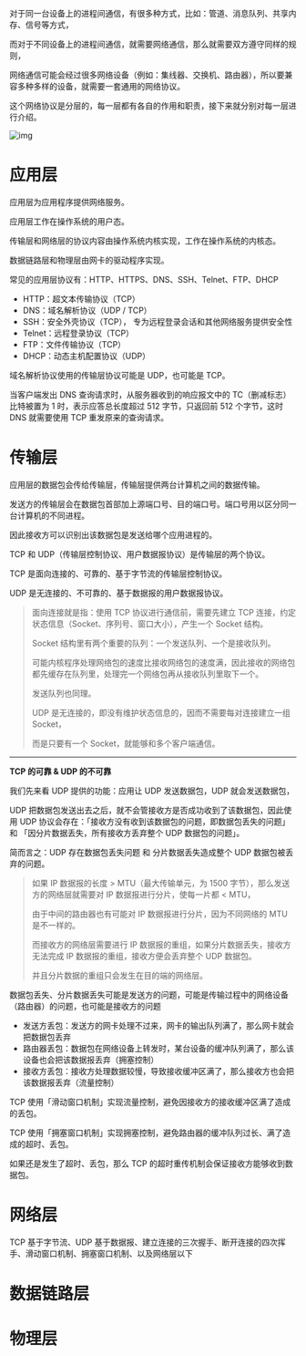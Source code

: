 对于同一台设备上的进程间通信，有很多种方式，比如：管道、消息队列、共享内存、信号等方式，

而对于不同设备上的进程间通信，就需要网络通信，那么就需要双方遵守同样的规则，

网络通信可能会经过很多网络设备（例如：集线器、交换机、路由器），所以要兼容多种多样的设备，就需要一套通用的网络协议。



这个网络协议是分层的，每一层都有各自的作用和职责，接下来就分别对每一层进行介绍。

![img](https://cdn.jsdelivr.net/gh/xiaolincoder/ImageHost/%E8%AE%A1%E7%AE%97%E6%9C%BA%E7%BD%91%E7%BB%9C/%E9%94%AE%E5%85%A5%E7%BD%91%E5%9D%80%E8%BF%87%E7%A8%8B/12.jpg)

# 应用层

应用层为应用程序提供网络服务。

应用层工作在操作系统的用户态。

传输层和网络层的协议内容由操作系统内核实现，工作在操作系统的内核态。

数据链路层和物理层由网卡的驱动程序实现。



常见的应用层协议有：HTTP、HTTPS、DNS、SSH、Telnet、FTP、DHCP

- HTTP：超文本传输协议（TCP）
- DNS：域名解析协议（UDP / TCP）
- SSH：安全外壳协议（TCP）， 专为远程登录会话和其他网络服务提供安全性
- Telnet：远程登录协议（TCP）
- FTP：文件传输协议（TCP）
- DHCP：动态主机配置协议（UDP）

域名解析协议使用的传输层协议可能是 UDP，也可能是 TCP。

当客户端发出 DNS 查询请求时，从服务器收到的响应报文中的 TC（删减标志）比特被置为 1 时，表示应答总长度超过 512 字节，只返回前 512 个字节，这时 DNS 就需要使用 TCP 重发原来的查询请求。

# 传输层

应用层的数据包会传给传输层，传输层提供两台计算机之间的数据传输。

发送方的传输层会在数据包首部加上源端口号、目的端口号。端口号用以区分同一台计算机的不同进程。

因此接收方可以识别出该数据包是发送给哪个应用进程的。



TCP 和 UDP（传输层控制协议、用户数据报协议）是传输层的两个协议。

TCP 是面向连接的、可靠的、基于字节流的传输层控制协议。

UDP 是无连接的、不可靠的、基于数据报的用户数据报协议。

> 面向连接就是指：使用 TCP 协议进行通信前，需要先建立 TCP 连接，约定状态信息（Socket、序列号、窗口大小），产生一个 Socket 结构。
>
> Socket 结构里有两个重要的队列：一个发送队列、一个是接收队列。
>
> 可能内核程序处理网络包的速度比接收网络包的速度满，因此接收的网络包都先缓存在队列里，处理完一个网络包再从接收队列里取下一个。
>
> 发送队列也同理。
>
> 
>
> UDP 是无连接的，即没有维护状态信息的，因而不需要每对连接建立一组 Socket，
>
> 而是只要有一个 Socket，就能够和多个客户端通信。

------

**TCP 的可靠 & UDP 的不可靠**

我们先来看 UDP 提供的功能：应用让 UDP 发送数据包，UDP 就会发送数据包，

UDP 把数据包发送出去之后，就不会管接收方是否成功收到了该数据包，因此使用 UDP 协议会存在：「接收方没有收到该数据包的问题，即数据包丢失的问题」 和 「因分片数据丢失，所有接收方丢弃整个 UDP 数据包的问题」。

简而言之：UDP 存在数据包丢失问题 和 分片数据丢失造成整个 UDP 数据包被丢弃的问题。

> 如果 IP 数据报的长度 > MTU（最大传输单元，为 1500 字节），那么发送方的网络层就需要对 IP 数据报进行分片，使每一片都 < MTU，
>
> 由于中间的路由器也有可能对 IP 数据报进行分片，因为不同网络的 MTU 是不一样的。
>
> 而接收方的网络层需要进行 IP 数据报的重组，如果分片数据丢失，接收方无法完成 IP 数据报的重组，接收方便会丢弃整个 UDP 数据包。
>
> 并且分片数据的重组只会发生在目的端的网络层。



数据包丢失、分片数据丢失可能是发送方的问题，可能是传输过程中的网络设备（路由器）的问题，也可能是接收方的问题

- 发送方丢包：发送方的网卡处理不过来，网卡的输出队列满了，那么网卡就会把数据包丢弃
- 路由器丢包：数据包在网络设备上转发时，某台设备的缓冲队列满了，那么该设备也会把该数据报丢弃（拥塞控制）
- 接收方丢包：接收方处理数据较慢，导致接收缓冲区满了，那么接收方也会把该数据报丢弃（流量控制）



TCP 使用「滑动窗口机制」实现流量控制，避免因接收方的接收缓冲区满了造成的丢包。

TCP 使用「拥塞窗口机制」实现拥塞控制，避免路由器的缓冲队列过长、满了造成的超时、丢包。

如果还是发生了超时、丢包，那么 TCP 的超时重传机制会保证接收方能够收到数据包。

# 网络层

TCP 基于字节流、UDP 基于数据报、建立连接的三次握手、断开连接的四次挥手、滑动窗口机制、拥塞窗口机制、以及网络层以下

# 数据链路层



# 物理层

